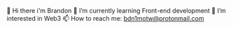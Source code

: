 👋 Hi there i'm Brandon
🌱 I’m currently learning Front-end development
🤔 I’m interested in Web3 
📫 How to reach me: bdn1motw@protonmail.com


